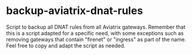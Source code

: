 # backup-aviatrix-dnat-rules
Script to backup all DNAT rules from all Aviatrix gateways.
Remember that this is a script adapted for a specific need, with some exceptions such as removing gateways that contain "firenet" or "ingress" as part of the name. Feel free to copy and adapt the script as needed.
